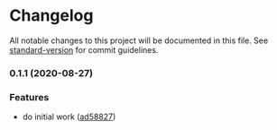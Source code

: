 # Changelog

All notable changes to this project will be documented in this file. See [standard-version](https://github.com/conventional-changelog/standard-version) for commit guidelines.

### 0.1.1 (2020-08-27)

### Features

- do initial work ([ad58827](https://github.com/jaredLunde/snowpack-plugin-minify-html/commit/ad588275f7f1a9a63e02a5da46fda435e237eb62))

